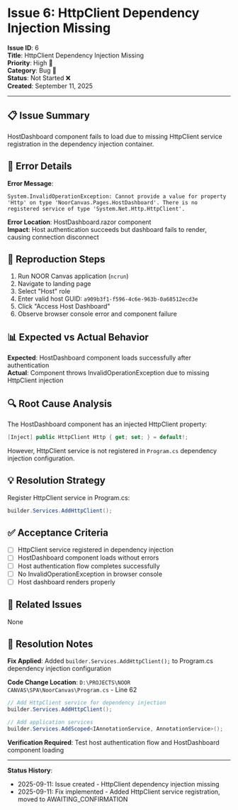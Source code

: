 # Issue 6: HttpClient Dependency Injection Missing

**Issue ID**: 6  
**Title**: HttpClient Dependency Injection Missing  
**Priority**: High 🔴  
**Category**: Bug 🐛  
**Status**: Not Started ❌  
**Created**: September 11, 2025  

---

## 📋 **Issue Summary**

HostDashboard component fails to load due to missing HttpClient service registration in the dependency injection container.

## 🐛 **Error Details**

**Error Message**:
```
System.InvalidOperationException: Cannot provide a value for property 'Http' on type 'NoorCanvas.Pages.HostDashboard'. There is no registered service of type 'System.Net.Http.HttpClient'.
```

**Error Location**: HostDashboard.razor component  
**Impact**: Host authentication succeeds but dashboard fails to render, causing connection disconnect

## 🔄 **Reproduction Steps**

1. Run NOOR Canvas application (`ncrun`)
2. Navigate to landing page
3. Select "Host" role
4. Enter valid host GUID: `a909b3f1-f596-4c6e-963b-0a68512ecd3e`
5. Click "Access Host Dashboard"
6. Observe browser console error and component failure

## 📊 **Expected vs Actual Behavior**

**Expected**: HostDashboard component loads successfully after authentication  
**Actual**: Component throws InvalidOperationException due to missing HttpClient injection

## 🔍 **Root Cause Analysis**

The HostDashboard component has an injected HttpClient property:
```csharp
[Inject] public HttpClient Http { get; set; } = default!;
```

However, HttpClient service is not registered in `Program.cs` dependency injection configuration.

## 💡 **Resolution Strategy**

Register HttpClient service in Program.cs:
```csharp
builder.Services.AddHttpClient();
```

## ✅ **Acceptance Criteria**

- [ ] HttpClient service registered in dependency injection
- [ ] HostDashboard component loads without errors
- [ ] Host authentication flow completes successfully
- [ ] No InvalidOperationException in browser console
- [ ] Host dashboard renders properly

## 🔗 **Related Issues**

None

## 📝 **Resolution Notes**

**Fix Applied**: Added `builder.Services.AddHttpClient();` to Program.cs dependency injection configuration

**Code Change Location**: `D:\PROJECTS\NOOR CANVAS\SPA\NoorCanvas\Program.cs` - Line 62
```csharp
// Add HttpClient service for dependency injection
builder.Services.AddHttpClient();

// Add application services
builder.Services.AddScoped<IAnnotationService, AnnotationService>();
```

**Verification Required**: Test host authentication flow and HostDashboard component loading

---

**Status History**:
- 2025-09-11: Issue created - HttpClient dependency injection missing
- 2025-09-11: Fix implemented - Added HttpClient service registration, moved to AWAITING_CONFIRMATION
